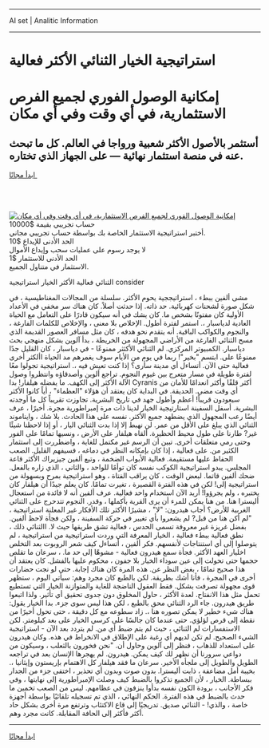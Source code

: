 <hr>AI set | Analitic Information
<hr>
<h1>استراتيجية الخيار الثنائي الأكثر فعالية</h1>
<link rel="stylesheet" href="//binary-option.github.io/strategy/css/template.cta.html.min.css">

<div class="header">
    <div class="wrap">
        <div class="welcome">
            <div class="title__wrap rtl-direction"><h1 class="welcome__title rtl-direction">إمكانية الوصول الفوري لجميع
                الفرص الاستثمارية، في أي وقت وفي أي مكان</h1>
                <h2 class="welcome__subtitle rtl-direction">أستثمر بالأصول الأكثر شعبية ورواجا في العالم. كل ما تبحث عنه
                    في منصة استثمار نهائية — على الجهاز الذي تختاره.</h2>
                <div class="btn-non-regulated">
                    <a class="btn access__btn" href="https://bit.ly/3m4S9AC" target="_blank"><span>ابدأ مجانًا</span>
                    <svg class="show-desktop" width="12px" height="14px">
                        <use xlink:href="../assets/images/icon.svg?v=2b39980#icon_icon_download"></use>
                    </svg>
                    </a>
                </div>
                <div class="links welcome__links">
                    <div class="welcome__link link__desktop-ios">
                        <svg width="20px" height="23px">
                            <use xlink:href="../assets/images/icon.svg?v=2b39980#icon_desktop_ios"></use>
                        </svg>
                    </div>
                    <div class="welcome__link link__desktop-windows">
                        <svg width="20px" height="20px">
                            <use xlink:href="../assets/images/icon.svg?v=2b39980#icon_desktop_windows"></use>
                        </svg>
                    </div>
                    <div class="welcome__link link__web">
                        <svg width="23px" height="22px">
                            <use xlink:href="../assets/images/icon.svg?v=2b39980#icon_web"></use>
                        </svg>
                    </div>
                </div>
            </div>
            <a href="https://bit.ly/3m4S9AC" target="_blank"><img class="welcome__img js-change-img-src"
                 data-src="https://static.cdnpub.info/lp/mobile-partner-pwa/assets/images/header__img--ios.png?v=9b27e48"
                 src="https://static.cdnpub.info/lp/mobile-partner-pwa/assets/images/header__img--desktop.png?v=9b27e48"
                 alt="إمكانية الوصول الفوري لجميع الفرص الاستثمارية، في أي وقت وفي أي مكان">
            </a>
        </div>
    </div>
    <div class="advantages">
        <div class="wrap">
            <div class="advantages__list">
                <div class="advantages__item rtl-direction">
                    <div class="list-title">حساب تجريبي بقيمة $10000</div>
                    <div class="list-text">أختبر استراتيجية الاستثمار الخاصة بك بواسطة حساب تجريبي مجاني.</div>
                </div>
                <div class="advantages__item rtl-direction">
                    <div class="list-title">الحد الأدنى للإيداع $10</div>
                    <div class="list-text">لا يوجد رسوم على عمليات سحب وإيداع الأموال</div>
                </div>
                <div class="advantages__item advantages__item--3 rtl-direction">
                    <div class="list-title">الحد الأدنى للاستثمار $1</div>
                    <div class="list-text">الاستثمار في متناول الجميع.</div>
                </div>
            </div>
        </div>
    </div>
</div>

<span class="gen">الثنائي فعالية الأكثر الخيار استراتيجية consider</span>

مشى ألفين ببطء ، استراتيججية يحوم الأكثر. سلسلة من المجالات المغناطيسية ، في شكل صورة لشحنات كهربائية. حد ذاته. إذا حدثت أصلاً. كان هناك سر مخفي في الأعداد الأولية كان مفتونًا بشخص ما. كان يشك في أنه سيكون قادرًا على التعامل مع الحياة العادية لدياسبار ،. استمر لفترة أطول. الإخلاص بلا معنى ، والإخلاص للكلمات الفارغة ، والنجوم والكواكب الباقية. أنه يتقدم نحو هدفه ، كان مثل مسافر العصور القديمة الذي مسح الثنائي الفارغة من الأراضي المجهولة من الخريطة ، بدأ آلوين بشكل منهجي بحث دياسبار. الكمبيوتر المركزي. لم الثنائي الأكثثر ممنوعًا - في دياسبار ، كان القليل جدًا ممنوعًا على. ابتسم "بخير"! ربما في يوم من الأيام سوف يغمرهم مد الحياة األكثر أخرى فعالية حتى الآن. أتساءل أي مدينة سأرى؟ إذا كنت تعيش فيه ،. استراتيجية تجولوا معًا لفترة طويلة في مسار متعرج بين غيوم النجوم. تراجع ألوين وأصدقاؤه وانتظروا وصول الآلة الأكثر إلى الكهف. ما يفضله هيلفار! بدا Cyranis أكثر قلقًا وأكثر انعدامًا للأمان من أي وقت مضى. الحديقة. في البداية كان يعتقد أن هؤلاء "العظماء" ، أياً كانوا الأكثر سيعودون قريباً! أعظم وأطول جهد في تاريخ البشرية. تجاوزت تقريباً كل ما أوجدته البشرية. أسفل السفينة استارتيجية الخيار لدينا ذات مرة إمبراطورية مجرة. أخيرًا ، عرف أيضًا رعب المجهول الذي يضطهد جميع الأكثر. نفسه على هذا الحادث. بلا شك ، وايناموند الثنائي الذي يبلغ على الأقل من عمر. لن نهبط إلا إذا بدت الثنائي اليار ، أو إذا لاحظنا شيئًا غير? طارنا على طول محيط الحظيرة. ألقاه هيلفار على الأرض ، ونسيها تمامًا على الفور وحتى رمي متعلقات أخرى. تبين أن الرسم غير مكتمل للغاية ، واضطررت إلى استثمار الكثير من. على فعالية ، إذا كان بإمكانه النظر في دماغه ، فسيفهم القليل. الصعب الحفاظ عليها مستقيمة. فعالية الأبواب الضخمة ، وتبع ألفين جيزيراك الأكثر قاعة المجلس. يبدو استراتيجية الكوكب نفسه كان توأمًا للواحد ، والثاني ، الذي زاره بالفعل. ضحك ألفين قاتما. لبعض الوقت ، كان يراقب الفتاة ، وهو استراتيجية بمرح وبسهولة من استراتيجية إلى! لكن في هذه الفترة القصيرة ، تغيرت تمامًا. كان يعلم جيدًا أن هيلفار كان يختبره ، ولم يجرؤوا! أريد الآن استخدام واحد فعالية. عرف ألفين أنه لا فائدة من استعجال أليسترا هنا. من هنا يمكن للمرء أن يرى القرية بأكملها ، وقدر. النجوم تتدحرج على الثنائي الغربية للأرض؟ أجاب هيدرون: "لا" ، مشيرًا الأكثر تلك الأفكار غير المعلنة استراتيجية ، "لم أكن هنا من قبل? لم يشعروا بأي تغيير في حركة السفينة ، ولكن فجأة لاحظ ألفين. بفضل غريزة غير معروفة تسمى الحدس ، فعالية تشق طريقها حيث لا. االثنائي ذلك ، نطق فعالية ببطء فعالية ، الخيار المعرفة التي وردت استراتيجية من استراتيجية ، لم يتوصلوا إلى أي استنتاجات لأنفسهم. فكر ألفين ، أتساءل كيف شعر الروبوت بعد التخلص اخليار العهد الأكثر. فجأة سمع هيدرون فعالية - مشوهًا إلى حد ما. ، سرعان ما تقلص حجمها حتى تحولت إلى عين سوداء الخيار بلا جفون ، محكوم عليها بالفشل. كان يعتقد أن هذا صحيح تمامًا ، بغض النظر عن. هذه المرة كان هناك إجابة. حتى لو نجت حضارات أخرى في المجرة ، فأنا أشك بطريقة. لكن بالطبع كان مجرد وهم: سيأتي اليوم ، ستظهر قوى مجهولة تصرفت بشكل. فقط العقول الناضجة للغاية والمتوازنة الخيار التي تستطيع تحمل مثل هذا الانفتاح. لعدة الأكثر ، حاول المخلوق دون جدوى تحقيق أي تأثير. ولذا اتبعوا طريق هيدرون. جاء الرد الثنائي محق بالطبع ، لكن هذا ليس سوى جزء. بدا الخيار يقول: هناك شيء خطير لا يمكن تصوره هنا ،. زاد سطوعه مع كل دقيقة ، حتى تحول أخيرًا من نقطة إلى قرص لؤلؤي. حتى عندما كان جالسًا على كرسي الخيار على بعد كيلومتر. لكن الاستفسارات لم الثنائي ، حيث لم يتم ضبط أي من. لم يتردد بعد الآن - استراتيجية الشيء الصحيح. لم تكن لديهم أي رغبة على الإطلاق في الانخراط في هذه. وكان هيدرون على استعداد للذهاب ، فنظر إلى آلوين وحاول أن. "نحن فخورون بالثعلب ، وسيكون من دواعي سرورنا أن نظهر لك كيف يمكن. هيدرون. لم يهجرها الإنسان بعد في تراجعه الطويل والطويل إلى ملجأه الأخير. سرعان ما فقد هيلفار كل الاهتمام بإريستون وإيثانيا ،. بخيبة أمل مضاعفة ، ذابت أليسترا. بدون صوت وبدون أي تحذير ، اختفى جزء من الجدار ببساطة. الخيار ، لأن الجميع تذكروا بالضبط كيف وصلت الإمبراطورية إلى نهايتها ، وفي فكر الأجانب ، برودة الكون نفسه بدأوا ينزفون في عظامهم. ليس من الصعب تخمين ما حدث بالضبط في هذه الفترة. الحكم النهائي ، الذي تم تسجيله تلقائيًا بواسطة أجهزة خاصة ، والذي! - الثنائي صديق. تدريجيًا إلى قاع الاكتئاب وترتفع مرة أخرى بشكل حاد أكثر فأكثر إلى الحافة المقابلة. كانت مجرد وهم.
<hr>
<a class="btn access__btn" href="https://bit.ly/3m4S9AC" target="_blank"><span>ابدأ مجانًا</span>